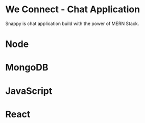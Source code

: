 # We Connect - Chat Application 
Snappy is chat application build with the power of MERN Stack.

# Node
# MongoDB
# JavaScript
# React
